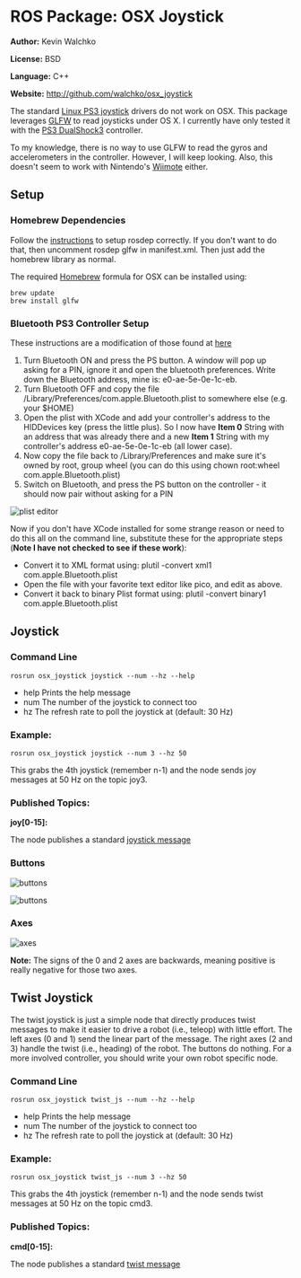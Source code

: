 # ROS Package: OSX Joystick

**Author:** Kevin Walchko

**License:** BSD

**Language:** C++

**Website:** http://github.com/walchko/osx_joystick

The standard [Linux PS3 joystick](http://ros.org/wiki/joystick_drivers) drivers do not 
work on OSX. This package leverages [GLFW](http://www.glfw.org) to read joysticks under 
OS X. I currently have only tested it with the 
[PS3 DualShock3](http://en.wikipedia.org/wiki/DualShock_3#DualShock_3) controller.

To my knowledge, there is no way to use GLFW to read the gyros and accelerometers 
in the controller. However, I will keep looking. Also, this doesn't seem to work with 
Nintendo's [Wiimote](http://en.wikipedia.org/wiki/Wiimote) either.

## Setup

### Homebrew Dependencies

Follow the [instructions](http://ros.org/doc/api/rosdep2/html/contributing_rules.html) to
setup rosdep correctly. If you don't want to do that, then uncomment rosdep glfw in 
manifest.xml. Then just add the homebrew library as normal.

The required [Homebrew](http://mxcl.github.com/homebrew/) formula for OSX can be 
installed using:

    brew update
    brew install glfw
    
### Bluetooth PS3 Controller Setup

These instructions are a modification of those found at [here](http://thp.io/2010/psmove/)

1. Turn Bluetooth ON and press the PS button. A window will pop up asking for a PIN, 
ignore it and open the bluetooth preferences. Write down the Bluetooth address, 
mine is: e0-ae-5e-0e-1c-eb.
2. Turn Bluetooth OFF and copy the file /Library/Preferences/com.apple.Bluetooth.plist 
to somewhere else (e.g. your $HOME)
3. Open the plist with XCode and add your controller's address to the HIDDevices key 
(press the little plus). So I now have **Item 0** String with an address that was 
already there and a new **Item 1** String with my controller's address e0-ae-5e-0e-1c-eb 
(all lower case).
4. Now copy the file back to /Library/Preferences and make sure it's owned by root, group 
wheel (you can do this using chown root:wheel com.apple.Bluetooth.plist)
5. Switch on Bluetooth, and press the PS button on the controller - it should now pair 
without asking for a PIN

![plist editor](http://i1268.photobucket.com/albums/jj568/mars_university/bluetoothplist.png)

Now if you don't have XCode installed for some strange reason or need to do this all on
the command line, substitute these for the appropriate steps (**Note I have not checked
to see if these work**):

* Convert it to XML format using: plutil -convert xml1 com.apple.Bluetooth.plist
* Open the file with your favorite text editor like pico, and edit as above.
* Convert it back to binary Plist format using: plutil -convert binary1 
com.apple.Bluetooth.plist

## Joystick 

### Command Line

	rosrun osx_joystick joystick --num --hz --help

 - help Prints the help message	
 - num The number of the joystick to connect too
 - hz The refresh rate to poll the joystick at (default: 30 Hz)
	
### Example:

    rosrun osx_joystick joystick --num 3 --hz 50

This grabs the 4th joystick (remember n-1) and the node sends joy messages at 50 Hz
on the topic joy3.

### Published Topics: 
**joy[0-15]:** 

The node publishes a standard [joystick message](http://www.ros.org/doc/api/sensor_msgs/html/msg/Joy.html)

### Buttons

![buttons](http://i1268.photobucket.com/albums/jj568/mars_university/ps3_buttons.jpg)

![buttons](http://i1268.photobucket.com/albums/jj568/mars_university/ps3_buttons_front.jpg)

### Axes

![axes](http://i1268.photobucket.com/albums/jj568/mars_university/ps3_axes.jpg)

**Note:** The signs of the 0 and 2 axes are backwards, meaning positive is really 
negative for those two axes.

## Twist Joystick

The twist joystick is just a simple node that directly produces twist messages to make
it easier to drive a robot (i.e., teleop) with little effort. The left axes (0 and 1)
send the linear part of the message. The right axes (2 and 3) handle the twist (i.e.,
heading) of the robot. The buttons do nothing. For a more involved controller, you should
write your own robot specific node.

### Command Line

	rosrun osx_joystick twist_js --num --hz --help

 - help Prints the help message	
 - num The number of the joystick to connect too
 - hz The refresh rate to poll the joystick at (default: 30 Hz)
	
### Example:

    rosrun osx_joystick twist_js --num 3 --hz 50

This grabs the 4th joystick (remember n-1) and the node sends twist messages at 50 Hz
on the topic cmd3.
    

### Published Topics: 
**cmd[0-15]:** 

The node publishes a standard [twist message](http://ros.org/doc/api/geometry_msgs/html/msg/Twist.html)



